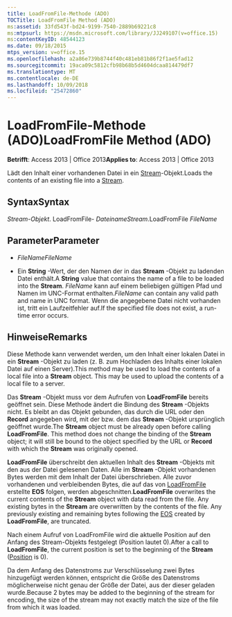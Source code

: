 ```yaml
---
title: LoadFromFile-Methode (ADO)
TOCTitle: LoadFromFile Method (ADO)
ms:assetid: 33fd543f-bd24-9199-7540-2889b69221c8
ms:mtpsurl: https://msdn.microsoft.com/library/JJ249107(v=office.15)
ms:contentKeyID: 48544123
ms.date: 09/18/2015
mtps_version: v=office.15
ms.openlocfilehash: a2a86e739b8744f40c481eb81b86f2f1ae5fad12
ms.sourcegitcommit: 19aca09c5812cfb98b68b5d4604dcaa814479df7
ms.translationtype: MT
ms.contentlocale: de-DE
ms.lasthandoff: 10/09/2018
ms.locfileid: "25472860"
---
```

# <a name="loadfromfile-method-ado"></a><span data-ttu-id="d0bcd-102">LoadFromFile-Methode (ADO)</span><span class="sxs-lookup"><span data-stu-id="d0bcd-102">LoadFromFile Method (ADO)</span></span>


<span data-ttu-id="d0bcd-103">**Betrifft**: Access 2013 | Office 2013</span><span class="sxs-lookup"><span data-stu-id="d0bcd-103">**Applies to**: Access 2013 | Office 2013</span></span>



<span data-ttu-id="d0bcd-104">Lädt den Inhalt einer vorhandenen Datei in ein [Stream](stream-object-ado.md)-Objekt.</span><span class="sxs-lookup"><span data-stu-id="d0bcd-104">Loads the contents of an existing file into a [Stream](stream-object-ado.md).</span></span>

## <a name="syntax"></a><span data-ttu-id="d0bcd-105">Syntax</span><span class="sxs-lookup"><span data-stu-id="d0bcd-105">Syntax</span></span>

<span data-ttu-id="d0bcd-106">*Stream-Objekt*. LoadFromFile- *Dateiname*</span><span class="sxs-lookup"><span data-stu-id="d0bcd-106">*Stream*.LoadFromFile *FileName*</span></span>

## <a name="parameter"></a><span data-ttu-id="d0bcd-107">Parameter</span><span class="sxs-lookup"><span data-stu-id="d0bcd-107">Parameter</span></span>

  - <span data-ttu-id="d0bcd-108">*FileName*</span><span class="sxs-lookup"><span data-stu-id="d0bcd-108">*FileName*</span></span>

  - <span data-ttu-id="d0bcd-109">Ein **String** -Wert, der den Namen der in das **Stream** -Objekt zu ladenden Datei enthält.</span><span class="sxs-lookup"><span data-stu-id="d0bcd-109">A **String** value that contains the name of a file to be loaded into the **Stream**.</span></span> <span data-ttu-id="d0bcd-110">*FileName* kann auf einem beliebigen gültigen Pfad und Namen im UNC-Format enthalten.</span><span class="sxs-lookup"><span data-stu-id="d0bcd-110">*FileName* can contain any valid path and name in UNC format.</span></span> <span data-ttu-id="d0bcd-111">Wenn die angegebene Datei nicht vorhanden ist, tritt ein Laufzeitfehler auf.</span><span class="sxs-lookup"><span data-stu-id="d0bcd-111">If the specified file does not exist, a run-time error occurs.</span></span>

## <a name="remarks"></a><span data-ttu-id="d0bcd-112">Hinweise</span><span class="sxs-lookup"><span data-stu-id="d0bcd-112">Remarks</span></span>

<span data-ttu-id="d0bcd-p102">Diese Methode kann verwendet werden, um den Inhalt einer lokalen Datei in ein **Stream** -Objekt zu laden (z. B. zum Hochladen des Inhalts einer lokalen Datei auf einen Server).</span><span class="sxs-lookup"><span data-stu-id="d0bcd-p102">This method may be used to load the contents of a local file into a **Stream** object. This may be used to upload the contents of a local file to a server.</span></span>

<span data-ttu-id="d0bcd-p103">Das **Stream** -Objekt muss vor dem Aufrufen von **LoadFromFile** bereits geöffnet sein. Diese Methode ändert die Bindung des **Stream** -Objekts nicht. Es bleibt an das Objekt gebunden, das durch die URL oder den **Record** angegeben wird, mit der bzw. dem das **Stream** -Objekt ursprünglich geöffnet wurde.</span><span class="sxs-lookup"><span data-stu-id="d0bcd-p103">The **Stream** object must be already open before calling **LoadFromFile**. This method does not change the binding of the **Stream** object; it will still be bound to the object specified by the URL or **Record** with which the **Stream** was originally opened.</span></span>

<span data-ttu-id="d0bcd-p104">**LoadFromFile** überschreibt den aktuellen Inhalt des **Stream** -Objekts mit den aus der Datei gelesenen Daten. Alle im **Stream** -Objekt vorhandenen Bytes werden mit dem Inhalt der Datei überschrieben. Alle zuvor vorhandenen und verbleibenden Bytes, die auf das von [LoadFromFile](eos-property-ado.md) erstellte **EOS** folgen, werden abgeschnitten.</span><span class="sxs-lookup"><span data-stu-id="d0bcd-p104">**LoadFromFile** overwrites the current contents of the **Stream** object with data read from the file. Any existing bytes in the **Stream** are overwritten by the contents of the file. Any previously existing and remaining bytes following the [EOS](eos-property-ado.md) created by **LoadFromFile**, are truncated.</span></span>

<span data-ttu-id="d0bcd-120">Nach einem Aufruf von LoadFromFile wird die aktuelle Position auf den Anfang des Stream-Objekts festgelegt (Position lautet 0).</span><span class="sxs-lookup"><span data-stu-id="d0bcd-120">After a call to **LoadFromFile**, the current position is set to the beginning of the **Stream** ([Position](position-property-ado.md) is 0).</span></span>

<span data-ttu-id="d0bcd-121">Da dem Anfang des Datenstroms zur Verschlüsselung zwei Bytes hinzugefügt werden können, entspricht die Größe des Datenstroms möglicherweise nicht genau der Größe der Datei, aus der dieser geladen wurde.</span><span class="sxs-lookup"><span data-stu-id="d0bcd-121">Because 2 bytes may be added to the beginning of the stream for encoding, the size of the stream may not exactly match the size of the file from which it was loaded.</span></span>


